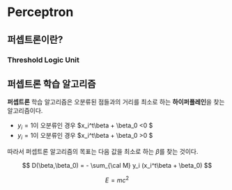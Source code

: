 # Perceptron

## 퍼셉트론이란?
### Threshold Logic Unit

## 퍼셉트론 학습 알고리즘
**퍼셉트론** 학습 알고리즘은 오분류된 점들과의 거리를 최소로 하는 **하이퍼플레인**을 찾는 알고리즘이다.

- $y_i=1$이 오분류인 경우 $x_i^t\beta + \beta_0 <0 $
- $y_i=1$이 오분류인 경우 $x_i^t\beta + \beta_0 >0 $

따라서 퍼셉트론 알고리즘의 목표는 다음 값을 최소로 하는 $\beta$를 찾는 것이다.

$$ D(\beta,\beta_0) = - \sum_{\cal M} y_i (x_i^t\beta + \beta_0) $$

```math
E = mc^2
```

